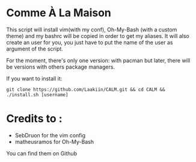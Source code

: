 # Comme À La Maison

This script will install vim(with my conf), Oh-My-Bash (with a custom theme) and my bashrc will be copied in order to get my aliases. It will also create an user for you, you just have to put the name of the user as argument of the script.

For the moment, there's only one version: with pacman but later, there will be versions with others package managers.

If you want to install it:

```shell
git clone https://github.com/Laakiin/CALM.git && cd CALM && ./install.sh [username]
```

# Credits to :

- SebDruon for the vim config
- matheusramos for Oh-My-Bash

You can find them on Github
